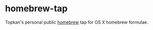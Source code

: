 # homebrew-tap

Topkan's personal public [homebrew](https://brew.sh/) tap for OS X homebrew formulae.
